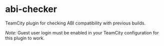 abi-checker
==========

TeamCity plugin for checking ABI compatibility with previous builds.

*Note:* Guest user login must be enabled in your TeamCity configuration for this plugin to work.